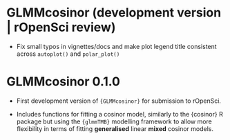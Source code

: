 # GLMMcosinor (development version | rOpenSci review)

* Fix small typos in vignettes/docs and make plot legend title consistent across
`autoplot()` and `polar_plot()`

# GLMMcosinor 0.1.0

* First development version of `{GLMMcosinor}` for submission to rOpenSci.

* Includes functions for fitting a cosinor model, similarly to the {cosinor}
R package but using the `{glmmTMB}` modelling framework to allow more 
flexibility in terms of fitting **generalised** linear **mixed** cosinor models.
